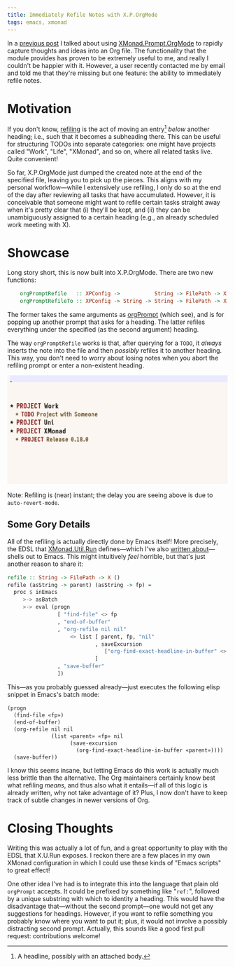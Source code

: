 ```yaml
---
title: Immediately Refile Notes with X.P.OrgMode
tags: emacs, xmonad
---
```


In a [previous post][orgmode-post] I talked about using
[XMonad.Prompt.OrgMode] to rapidly capture thoughts and ideas into an
Org file.  The functionality that the module provides has proven to be
extremely useful to me, and really I couldn't be happier with it.
However, a user recently contacted me by email and told me that they're
missing but one feature: the ability to immediately refile notes.

[XMonad.Prompt.OrgMode]: https://xmonad.github.io/xmonad-docs/xmonad-contrib/XMonad-Prompt-OrgMode.html
[orgmode-post]: /posts/orgmode-prompt/2022-08-27-xmonad-and-org-mode.html

<!--more-->

# Motivation

If you don't know, [refiling] is the act of moving an entry[^1] *below*
another heading; i.e., such that it becomes a subheading there.  This
can be useful for structuring TODOs into separate categories: one might
have projects called "Work", "Life", "XMonad", and so on, where all
related tasks live.  Quite convenient!

So far, X.P.OrgMode just dumped the created note at the end of the
specified file, leaving you to pick up the pieces.  This aligns with my
personal workflow—while I extensively use refiling, I only do so at the
end of the day after reviewing all tasks that have accumulated.
However, it is conceivable that someone might want to refile certain
tasks straight away when it's pretty clear that (i) they'll be kept, and
(ii) they can be unambiguously assigned to a certain heading (e.g., an
already scheduled work meeting with X).

# Showcase

Long story short, this is now built into X.P.OrgMode.  There are two new
functions:

``` haskell
    orgPromptRefile   :: XPConfig ->           String -> FilePath -> X ()
    orgPromptRefileTo :: XPConfig -> String -> String -> FilePath -> X ()
```

The former takes the same arguments as [orgPrompt] (which see), and is
for popping up another prompt that asks for a heading.  The latter
refiles everything under the specified (as the second argument) heading.

The way `orgPromptRefile` works is that, after querying for a `TODO`, it
*always* inserts the note into the file and then *possibly* refiles it
to another heading.  This way, you don't need to worry about losing
notes when you abort the refiling prompt or enter a non-existent
heading.

<img class="pure-img" src="../images/orgmode-refiling/refiling.gif">

Note: Refiling is (near) instant; the delay you are seeing above is due
to `auto-revert-mode`.

## Some Gory Details

All of the refiling is actually directly done by Emacs itself!  More
precisely, the EDSL that [XMonad.Util.Run] defines—which I've also
[written about][calling-emacs-from-xmonad]—shells out to Emacs.  This
might intuitively *feel* horrible, but that's just another reason to
share it:

``` haskell
refile :: String -> FilePath -> X ()
refile (asString -> parent) (asString -> fp) =
  proc $ inEmacs
     >-> asBatch
     >-> eval (progn
                [ "find-file" <> fp
                , "end-of-buffer"
                , "org-refile nil nil"
                    <> list [ parent, fp, "nil"
                            , saveExcursion
                               ["org-find-exact-headline-in-buffer" <> parent]
                            ]
                , "save-buffer"
                ])
```

This—as you probably guessed already—just executes the following elisp
snippet in Emacs's batch mode:

``` emacs-lisp
(progn
  (find-file «fp»)
  (end-of-buffer)
  (org-refile nil nil
              (list «parent» «fp» nil
                    (save-excursion
                      (org-find-exact-headline-in-buffer «parent»))))
  (save-buffer))
```

I know this seems insane, but letting Emacs do this work is actually
much less brittle than the alternative.  The Org maintainers certainly
know best what refiling *means*, and thus also what it entails—if all of
this logic is already written, why not take advantage of it?  Plus, I
now don't have to keep track of subtle changes in newer versions of Org.

# Closing Thoughts

Writing this was actually a lot of fun, and a great opportunity to play
with the EDSL that X.U.Run exposes.  I reckon there are a few places in
my own XMonad configuration in which I could use these kinds of "Emacs
scripts" to great effect!

One other idea I've had is to integrate this into the language that
plain old `orgPrompt` accepts.  It could be prefixed by something like
"`ref:`", followed by a unique substring with which to identity a
heading.  This would have the disadvantage that—without the second
prompt—one would not get any suggestions for headings.  However, if you
want to refile something you probably know where you want to put it;
plus, it would not involve a possibly distracting second prompt.
Actually, this sounds like a good first pull request: contributions
welcome!

[XMonad.Util.Run]: https://hackage.haskell.org/package/xmonad-contrib/docs/XMonad-Util-Run.html
[XMonad.Util.Run]: https://hackage.haskell.org/package/xmonad-contrib/docs/XMonad-Util-Run.html
[calling-emacs-from-xmonad]: /posts/2022-05-25-calling-emacs-from-xmonad.html
[orgPrompt]: https://hackage.haskell.org/package/xmonad-contrib-0.17.1/docs/XMonad-Prompt-OrgMode.html#v:orgPrompt
[refiling]: https://orgmode.org/manual/Refile-and-Copy.html

[^1]: A headline, possibly with an attached body.
